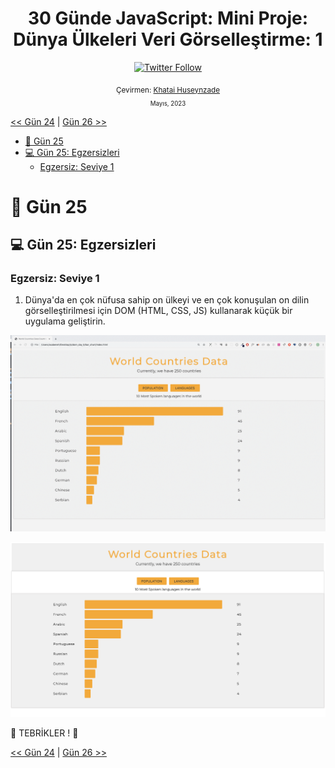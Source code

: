 <div align="center">
<h1>30 Günde JavaScript: Mini Proje: Dünya Ülkeleri Veri Görselleştirme: 1 </h1>

<a class="header-badge" target="_blank" href="https://twitter.com/developerkhatai">
<img alt="Twitter Follow" src="https://img.shields.io/twitter/follow/developerkhatai?style=social">
</a><br>

<sub>Çevirmen:
<a href="https://github.com/BilgeGates">Khatai Huseynzade</a><br>
<small> Mayıs, 2023</small>
</sub>

</div>

[<< Gün 24](../24_Gün_Proje_Güneş_Sistemi/24_gün_proje_güneş_sistemi.md) | [Gün 26 >>](../26_Gün_Mini_Proje_Dünya_Ülkeleri_Veri_Görselleştirme_2/26_gün_mini_proje_dünya_ülkeleri_veri_görselleştirme_2.md)

- [📔 Gün 25](#-Gün-25)
- [💻 Gün 25: Egzersizleri](#-Gün-25-Egzersizleri)
  - [Egzersiz: Seviye 1](#Egzersiz-Seviye-1)

# 📔 Gün 25

## 💻 Gün 25: Egzersizleri

### Egzersiz: Seviye 1

1. Dünya'da en çok nüfusa sahip on ülkeyi ve en çok konuşulan on dilin görselleştirilmesi için DOM (HTML, CSS, JS) kullanarak küçük bir uygulama geliştirin.

![Çubuk Grafiği](../../images/projects/dom_min_project_bar_graph_day_5.1.gif)

![Çubuk Grafiği](../../images/projects/dom_min_project_bar_graph_day_5.1.png)

🎉 TEBRİKLER ! 🎉

[<< Gün 24](../24_Gün_Proje_Güneş_Sistemi/24_gün_proje_güneş_sistemi.md) | [Gün 26 >>](../26_Gün_Mini_Proje_Dünya_Ülkeleri_Veri_Görselleştirme_2/26_gün_mini_proje_dünya_ülkeleri_veri_görselleştirme_2.md)
